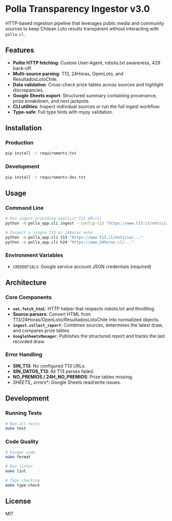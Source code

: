 # Polla Transparency Ingestor v3.0

HTTP-based ingestion pipeline that leverages public media and community sources to keep Chilean Loto
results transparent without interacting with `polla.cl`.

## Features

- **Polite HTTP fetching**: Custom User-Agent, robots.txt awareness, 429 back-off.
- **Multi-source parsing**: T13, 24Horas, OpenLoto, and ResultadosLotoChile.
- **Data validation**: Cross-check prize tables across sources and highlight discrepancies.
- **Google Sheets export**: Structured summary containing provenance, prize breakdown, and next jackpots.
- **CLI utilities**: Inspect individual sources or run the full ingest workflow.
- **Type-safe**: Full type hints with mypy validation.

## Installation

### Production
```bash
pip install -r requirements.txt
```

### Development
```bash
pip install -r requirements-dev.txt
```

## Usage

### Command Line

```bash
# Run ingest providing explicit T13 URL(s)
python -m polla_app.cli ingest --config-t13 "https://www.t13.cl/noticia/nacional/resultados-del-loto-sorteo-5198-del-domingo-1-diciembre-2-12-2024"

# Inspect a single T13 or 24Horas note
python -m polla_app.cli t13 "https://www.t13.cl/noticia/..."
python -m polla_app.cli h24 "https://www.24horas.cl/..."
```

### Environment Variables
- `CREDENTIALS`: Google service account JSON credentials (required)

## Architecture

### Core Components

- **`net.fetch_html`**: HTTP helper that respects robots.txt and throttling.
- **Source parsers**: Convert HTML from T13/24Horas/OpenLoto/ResultadosLotoChile into normalized objects.
- **`ingest.collect_report`**: Combines sources, determines the latest draw, and compares prize tables.
- **`GoogleSheetsManager`**: Publishes the structured report and tracks the last recorded draw.

### Error Handling

- **SIN_T13**: No configured T13 URLs.
- **SIN_DATOS_T13**: All T13 parses failed.
- **NO_PREMIOS / 24H_NO_PREMIOS**: Prize tables missing.
- **SHEETS_* errors**: Google Sheets read/write issues.

## Development

### Running Tests
```bash
# Run all tests
make test
```

### Code Quality
```bash
# Format code
make format

# Run linter
make lint

# Type checking
make type-check
```

## License

MIT
